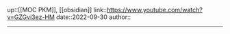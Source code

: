 up::[[MOC PKM]], [[obsidian]]
link::https://www.youtube.com/watch?v=GZGvi3ez-HM
date::2022-09-30
author::

----



